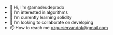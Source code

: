 - 👋 Hi, I’m @amadeudeprado
- 👀 I’m interested in algorithms
- 🌱 I’m currently learning solidity
- 💞️ I’m looking to collaborate on developing
- 📫 How to reach me ozgurservandok@gmail.com
<!---
amadeudeprado/amadeudeprado is a ✨ special ✨ repository because its `README.md` (this file) appears on your GitHub profile.
You can click the Preview link to take a look at your changes.
--->

